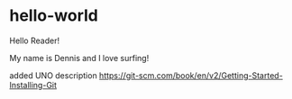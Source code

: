 # hello-world

Hello Reader!

My name is Dennis and I love surfing!

added UNO description
https://git-scm.com/book/en/v2/Getting-Started-Installing-Git
